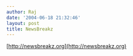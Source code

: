 ```yaml
---
author: Raj
date: '2004-06-18 21:32:46'
layout: post
title: NewsBreakz
---
```


[http://newsbreakz.org](http://newsbreakz.org)
